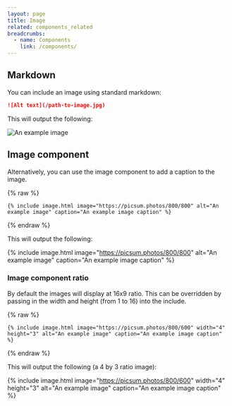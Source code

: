 ```yaml
---
layout: page
title: Image
related: components_related
breadcrumbs:
  - name: Components
    link: /components/
---
```


## Markdown

You can include an image using standard markdown:

```markdown
![Alt text](/path-to-image.jpg)
```

This will output the following:

![An example image](https://picsum.photos/800/400)

## Image component

Alternatively, you can use the image component to add a caption to the image.

{% raw %}

```liquid
{% include image.html image="https://picsum.photos/800/800" alt="An example image" caption="An example image caption" %}
```

{% endraw %}

This will output the following:

{% include image.html image="https://picsum.photos/800/800" alt="An example image" caption="An example image caption" %}

### Image component ratio

By default the images will display at 16x9 ratio. This can be overridden by passing in the width and height (from 1 to 16) into the include.

{% raw %}

```liquid
{% include image.html image="https://picsum.photos/800/600" width="4" height="3" alt="An example image" caption="An example image caption" %}
```

{% endraw %}

This will output the following (a 4 by 3 ratio image):

{% include image.html image="https://picsum.photos/800/600" width="4" height="3" alt="An example image" caption="An example image caption" %}
